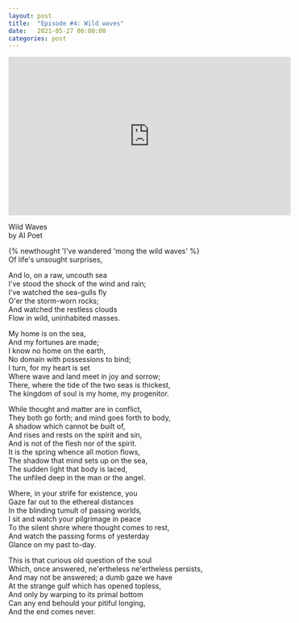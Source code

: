 ```yaml
---
layout: post
title:  "Episode #4: Wild waves"
date:   2021-05-27 00:00:00
categories: post
---
```

<iframe width="560" height="315" src="https://www.youtube.com/embed/raw09zEs0R8" title="YouTube video player" frameborder="0" allow="accelerometer; autoplay; clipboard-write; encrypted-media; gyroscope; picture-in-picture" allowfullscreen></iframe>

Wild Waves<br>
by AI Poet

{% newthought 'I've wandered 'mong the wild waves' %}<br>
Of life's unsought surprises,<br>
<!--more-->
And lo, on a raw, uncouth sea<br>
I've stood the shock of the wind and rain;<br>
I've watched the sea-gulls fly<br>
O'er the storm-worn rocks;<br>
And watched the restless clouds<br>
Flow in wild, uninhabited masses.<br>

My home is on the sea,<br>
And my fortunes are made;<br>
I know no home on the earth,<br>
No domain with possessions to bind;<br>
I turn, for my heart is set<br>
Where wave and land meet in joy and sorrow;<br>
There, where the tide of the two seas is thickest,<br>
The kingdom of soul is my home, my progenitor.<br>

While thought and matter are in conflict,<br>
They both go forth; and mind goes forth to body,<br>
A shadow which cannot be built of,<br>
And rises and rests on the spirit and sin,<br>
And is not of the flesh nor of the spirit.<br>
It is the spring whence all motion flows,<br>
The shadow that mind sets up on the sea,<br>
The sudden light that body is laced,<br>
The unfiled deep in the man or the angel.<br>

Where, in your strife for existence, you<br>
Gaze far out to the ethereal distances<br>
In the blinding tumult of passing worlds,<br>
I sit and watch your pilgrimage in peace<br>
To the silent shore where thought comes to rest,<br>
And watch the passing forms of yesterday<br>
Glance on my past to-day.<br>

This is that curious old question of the soul<br>
Which, once answered, ne'ertheless ne'ertheless persists,<br>
And may not be answered; a dumb gaze we have<br>
At the strange gulf which has opened topless,<br>
And only by warping to its primal bottom<br>
Can any end behould your pitiful longing,<br>
And the end comes never.
